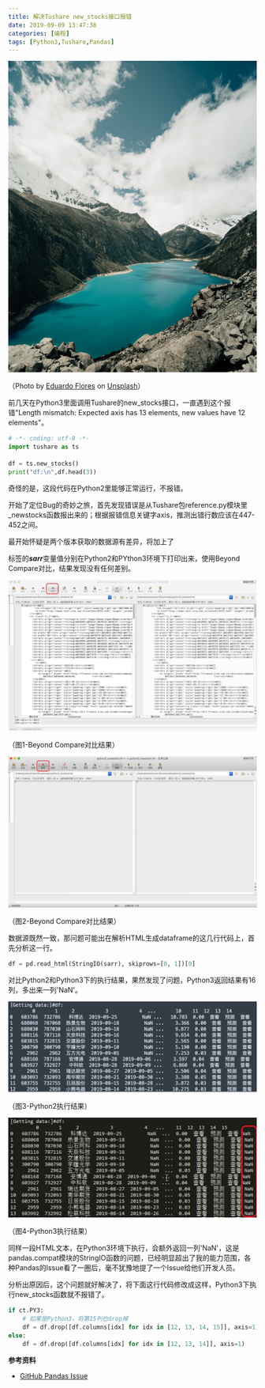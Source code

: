 ```yaml
---
title: 解决Tushare new_stocks接口报错
date: 2019-09-09 13:47:38
categories: [编程]
tags: [Python3,Tushare,Pandas]
---
```


![](python3-tushare-newstocks/eduardo-flores-x84rVUB3TVk-unsplash.jpg)

（Photo by [Eduardo Flores](https://unsplash.com/@eduardoflorespe?utm_source=unsplash&utm_medium=referral&utm_content=creditCopyText) on [Unsplash](https://unsplash.com/t/nature?utm_source=unsplash&utm_medium=referral&utm_content=creditCopyText)）

前几天在Python3里面调用Tushare的new_stocks接口，一直遇到这个报错"Length mismatch: Expected axis has 13 elements, new values have 12 elements"。

```python
# -*- coding: utf-8 -*-
import tushare as ts

df = ts.new_stocks()
print("df:\n",df.head(3))
```

奇怪的是，这段代码在Python2里能够正常运行，不报错。

开始了定位Bug的奇妙之旅，首先发现错误是从Tushare包reference.py模块里_newstocks函数报出来的；根据报错信息关键字axis，推测出错行数应该在447-452之间。

最开始怀疑是两个版本获取的数据源有差异，将加上了<table>标签的***sarr***变量值分别在Python2和PYthon3环境下打印出来，使用Beyond Compare对比，结果发现没有任何差别。

<!--more-->

![](python3-tushare-newstocks/beyond_compare1.jpg)

（图1-Beyond Compare对比结果）

![](python3-tushare-newstocks/beyond_compare2.jpg)

（图2-Beyond Compare对比结果）

数据源既然一致，那问题可能出在解析HTML生成dataframe的这几行代码上，首先分析这一行。

```python
df = pd.read_html(StringIO(sarr), skiprows=[0, 1])[0]
```

对比Python2和Python3下的执行结果，果然发现了问题，Python3返回结果有16列，多出来一列'NaN'。

<img src="python3-tushare-newstocks/python2_pandas_compat.jpg" style="zoom:50%;" />

（图3-Python2执行结果）

<img src="python3-tushare-newstocks/python3_pandas_compat.jpg" style="zoom:50%;" />

（图4-Python3执行结果）

同样一段HTML文本，在Python3环境下执行，会额外返回一列'NaN'，这是pandas.compat模块的StringIO函数的问题，已经明显超出了我的能力范围，各种Pandas的Issue看了一圈后，毫不犹豫地提了一个Issue给他们开发人员。

分析出原因后，这个问题就好解决了，将下面这行代码修改成这样，Python3下执行new_stocks函数就不报错了。

```python
if ct.PY3:
    # 如果是Python3，将第15列也drop掉  
    df = df.drop([df.columns[idx] for idx in [12, 13, 14, 15]], axis=1)
else:
    df = df.drop([df.columns[idx] for idx in [12, 13, 14]], axis=1)
```

**参考资料**

- [GitHub Pandas Issue](https://github.com/pandas-dev/pandas/issues/28355)